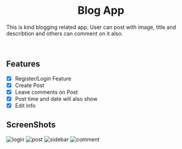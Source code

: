 <h1 align="center">
    Blog App
</h1>

<p>This is kind blogging related app. User can post with image, title and describtion and others can comment on it also.
</p>
<br/>

## Features

- [x] Register/Login Feature
- [x] Create Post
- [x] Leave comments on Post
- [x] Post time and date will also show
- [x] Edit Info

## ScreenShots
<img src="https://i.ibb.co/0m16KrT/login.png" alt="login"/>
<img src="https://i.ibb.co/N2pxk87/post.png" alt="post"/>
<img src="https://i.ibb.co/Wx7MR1r/sidebar.png" alt="sidebar"/>
<img src="https://i.ibb.co/qrsqsbP/comment.png.jpg" alt="comment"/>
